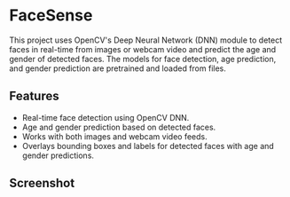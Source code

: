 # FaceSense
This project uses OpenCV's Deep Neural Network (DNN) module to detect faces in real-time from images or webcam video and predict the age and gender of detected faces. The models for face detection, age prediction, and gender prediction are pretrained and loaded from files.

## Features
- Real-time face detection using OpenCV DNN.
- Age and gender prediction based on detected faces.
- Works with both images and webcam video feeds.
- Overlays bounding boxes and labels for detected faces with age and gender predictions.

## Screenshot
